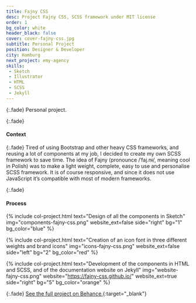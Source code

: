 ```yaml
---
title: Fajny CSS
desc: Project Fajny CSS, SCSS framework under MIT license
order: 1
bg_color: white
header_black: false
cover: cover-fajny-css.jpg
subtitle: Personal Project
position: Designer & Developer
city: Hamburg
next_project: emy-agency
skills:
 - Sketch
 - Illustrator
 - HTML
 - SCSS
 - Jekyll
---
```


{:.fade}
Personal project.

{:.fade}
#### Context

{:.fade}
Tired of using Bootstrap and other heavy CSS frameworks, and reusing a lot of components at my job, I decided to create my own SCSS framework to save time. The idea of Fajny (pronounce /ˈfaj.nɨ/, meaning cool in Polish) was to make a light weight, complete, easy to use and personalise SCSS framework. It is of course responsive, and since it does not use JavaScript it’s compatible with most of modern frameworks.

{:.fade}
#### Process

{%
    include col-project.html
    text="Design of all the components in Sketch"
    img="components-fajny-css.png"
    website_ext=false
    side="right"
    bg="1"
    bg_color="blue"
%}

{%
    include col-project.html
    text="Creation of an icon font in three different weights and brand icons"
    img="icons-fajny-css.png"
    website_ext=false
    side="left"
    bg="2"
    bg_color="red"
%}

{%
    include col-project.html
    text="Development of the components in HTML and SCSS, and of the documentation website on Jekyll"
    img="website-fajny-css.png"
    website="https://fajny-css.github.io/"
    website_ext=true
    side="right"
    bg="5"
    bg_color="orange"
%}

{:.fade}
[See the full project on Behance.](https://www.behance.net/gallery/85876191/Fajny-CSS){:target="_blank"}